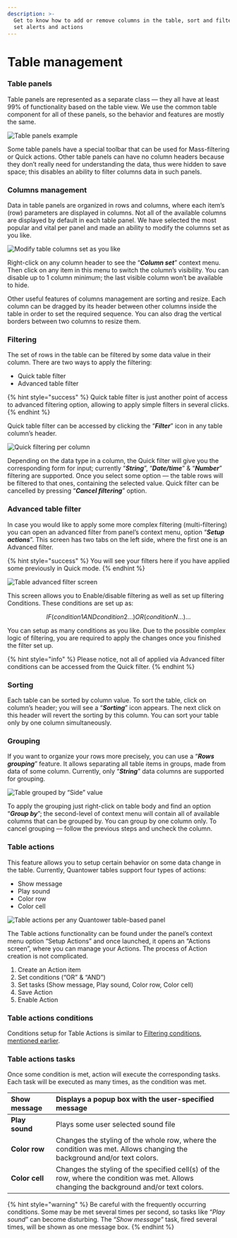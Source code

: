 ```yaml
---
description: >-
  Get to know how to add or remove columns in the table, sort and filter data,
  set alerts and actions
---
```


# Table management

### Table panels

Table panels are represented as a separate class — they all have at least 99% of functionality based on the table view. We use the common table component for all of these panels, so the behavior and features are mostly the same.

![Table panels example](../.gitbook/assets/tablepanels.png)

Some table panels have a special toolbar that can be used for Mass-filtering or Quick actions. Other table panels can have no column headers because they don’t really need for understanding the data, thus were hidden to save space; this disables an ability to filter columns data in such panels.

### Columns management

Data in table panels are organized in rows and columns, where each item’s \(row\) parameters are displayed in columns. Not all of the available columns are displayed by default in each table panel. We have selected the most popular and vital per panel and made an ability to modify the columns set as you like.

![Modify table columns set as you like](../.gitbook/assets/tablecolumns.png)

Right-click on any column header to see the “_**Column set**_” context menu. Then click on any item in this menu to switch the column’s visibility. You can disable up to 1 column minimum; the last visible column won’t be available to hide. 

Other useful features of columns management are sorting and resize. Each column can be dragged by its header between other columns inside the table in order to set the required sequence. You can also drag the vertical borders between two columns to resize them.

### Filtering

The set of rows in the table can be filtered by some data value in their column. There are two ways to apply the filtering: 

* Quick table filter
* Advanced table filter

{% hint style="success" %}
Quick table filter is just another point of access to advanced filtering option, allowing to apply simple filters in several clicks.
{% endhint %}

Quick table filter can be accessed by clicking the “_**Filter**_” icon in any table column’s header.

![Quick filtering per column](../.gitbook/assets/tablequickfilter.png)

Depending on the data type in a column, the Quick filter will give you the corresponding form for input; currently “_**String**_”, “_**Date/time**_” & “_**Number**_” filtering are supported. Once you select some option — the table rows will be filtered to that ones, containing the selected value. Quick filter can be cancelled by pressing “_**Cancel filtering**_” option.

### Advanced table filter

In case you would like to apply some more complex filtering \(multi-filtering\) you can open an advanced filter from panel’s context menu, option “_**Setup actions**_”. This screen has two tabs on the left side, where the first one is an Advanced filter.

{% hint style="success" %}
You will see your filters here if you have applied some previously in Quick mode.
{% endhint %}

![Table advanced filter screen](../.gitbook/assets/tableadvancedfiltering.png)

This screen allows you to Enable/disable filtering as well as set up filtering Conditions. These conditions are set up as:

$$
IF (condition1 AND condition2 ...) OR (conditionN...) …
$$

You can setup as many conditions as you like. Due to the possible complex logic of filtering, you are required to apply the changes once you finished the filter set up.

{% hint style="info" %}
Please notice, not all of applied via Advanced filter conditions can be accessed from the Quick filter.
{% endhint %}

### Sorting

Each table can be sorted by column value. To sort the table, click on column’s header; you will see a “_**Sorting**_” icon appears. The next click on this header will revert the sorting by this column. You can sort your table only by one column simultaneously.

### Grouping

If you want to organize your rows more precisely, you can use a “_**Rows grouping**_” feature. It allows separating all table items in groups, made from data of some column. Currently, only “_**String**_” data columns are supported for grouping.

![Table grouped by &#x201C;Side&#x201D; value](../.gitbook/assets/tablegrouping.png)

To apply the grouping just right-click on table body and find an option “_**Group by**_”; the second-level of context menu will contain all of available columns that can be grouped by. You can group by one column only. To cancel grouping — follow the previous steps and uncheck the column.

### Table actions

This feature allows you to setup certain behavior on some data change in the table. Currently, Quantower tables support four types of actions:

* Show message
* Play sound
* Color row
* Color cell

![Table actions per any Quantower table-based panel](../.gitbook/assets/tableactions.png)

The Table actions functionality can be found under the panel’s context menu option “Setup Actions” and once launched, it opens an “Actions screen”, where you can manage your Actions. The process of Action creation is not complicated.

1. Create an Action item 
2. Set conditions \(“OR” & “AND”\) 
3. Set tasks \(Show message, Play sound, Color row, Color cell\) 
4. Save Action 
5. Enable Action

### Table actions conditions

Conditions setup for Table Actions is similar to [Filtering conditions, mentioned earlier](table-management.md#advanced-table-filter).

### Table actions tasks

Once some condition is met, action will execute the corresponding tasks. Each task will be executed as many times, as the condition was met.

| **Show message** | Displays a popup box with the user-specified message |
| :--- | :--- |
| **Play sound** | Plays some user selected sound file |
| **Color row** | Changes the styling of the whole row, where the condition was met. Allows changing the background and/or text colors. |
| **Color cell** | Changes the styling of the specified cell\(s\) of the row, where the condition was met. Allows changing the background and/or text colors. |

{% hint style="warning" %}
Be careful with the frequently occurring conditions. Some may be met several times per second, so tasks like “_Play sound_” can become disturbing. The “_Show message_” task, fired several times, will be shown as one message box.
{% endhint %}



